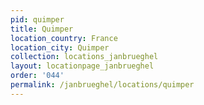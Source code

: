 ```yaml
---
pid: quimper
title: Quimper
location_country: France
location_city: Quimper
collection: locations_janbrueghel
layout: locationpage_janbrueghel
order: '044'
permalink: /janbrueghel/locations/quimper
---
```

